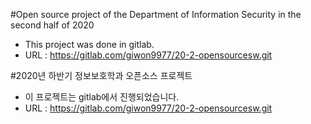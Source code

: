 #Open source project of the Department of Information Security in the second half of 2020

- This project was done in gitlab.
- URL : https://gitlab.com/giwon9977/20-2-opensourcesw.git

#2020년 하반기 정보보호학과 오픈소스 프로젝트

- 이 프로젝트는 gitlab에서 진행되었습니다.
- URL : https://gitlab.com/giwon9977/20-2-opensourcesw.git

